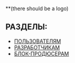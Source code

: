 
**(there should be a logo)
## РАЗДЕЛЫ:
* [ПОЛЬЗОВАТЕЛЯМ](/users/users.md)
* [РАЗРАБОТЧИКАМ](/developers/developers.md)
* [БЛОК-ПРОДЮСЕРАМ](/producers/producers.md)


